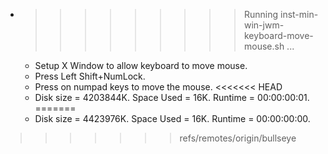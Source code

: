 * >>>>>>>>> Running inst-min-win-jwm-keyboard-move-mouse.sh ...
  * Setup X Window to allow keyboard to move mouse.
  * Press Left Shift+NumLock.
  * Press on numpad keys to move the mouse.
<<<<<<< HEAD
  * Disk size = 4203844K. Space Used = 16K. Runtime = 00:00:00:01.
=======
  * Disk size = 4423976K. Space Used = 16K. Runtime = 00:00:00:00.
>>>>>>> refs/remotes/origin/bullseye
